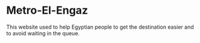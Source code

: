 # Metro-El-Engaz
This website used to help Egyptian people to get the destination easier and to avoid waiting in the queue.
